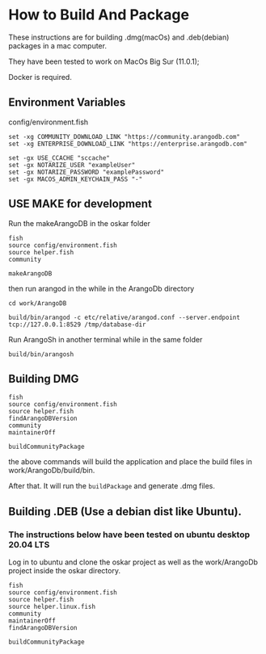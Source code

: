 # How to Build And Package

These instructions are for building .dmg(macOs) and .deb(debian) packages in a mac computer.

They have been tested to work on MacOs Big Sur (11.0.1);

Docker is required.

## Environment Variables

config/environment.fish

```
set -xg COMMUNITY_DOWNLOAD_LINK "https://community.arangodb.com"
set -xg ENTERPRISE_DOWNLOAD_LINK "https://enterprise.arangodb.com"

set -gx USE_CCACHE "sccache"
set -gx NOTARIZE_USER "exampleUser"
set -gx NOTARIZE_PASSWORD "examplePassword"
set -gx MACOS_ADMIN_KEYCHAIN_PASS "-"
```

## USE MAKE for development

Run the makeArangoDB in the oskar folder

```
fish
source config/environment.fish
source helper.fish
community

makeArangoDB
```

then run arangod in the while in the ArangoDb directory

```
cd work/ArangoDB

build/bin/arangod -c etc/relative/arangod.conf --server.endpoint tcp://127.0.0.1:8529 /tmp/database-dir

```

Run ArangoSh in another terminal while in the same folder

```
build/bin/arangosh
```

## Building DMG

```
fish
source config/environment.fish
source helper.fish
findArangoDBVersion
community
maintainerOff

buildCommunityPackage

```

the above commands will build the application and place the build files in work/ArangoDb/build/bin.

After that. It will run the `buildPackage` and generate .dmg files.

## Building .DEB (Use a debian dist like Ubuntu).

### The instructions below have been tested on ubuntu desktop 20.04 LTS

Log in to ubuntu and clone the oskar project as well as the work/ArangoDb project inside the oskar directory.

```
fish
source config/environment.fish
source helper.fish
source helper.linux.fish
community
maintainerOff
findArangoDBVersion

buildCommunityPackage
```
